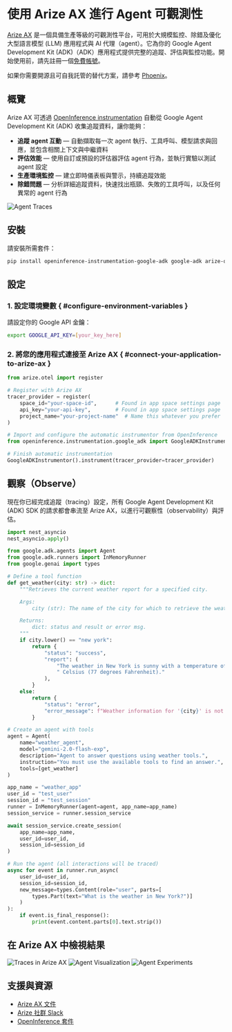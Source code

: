 # 使用 Arize AX 進行 Agent 可觀測性

[Arize AX](https://arize.com/docs/ax) 是一個具備生產等級的可觀測性平台，可用於大規模監控、除錯及優化大型語言模型 (LLM) 應用程式與 AI 代理（agent）。它為你的 Google Agent Development Kit (ADK)（ADK）應用程式提供完整的追蹤、評估與監控功能。開始使用前，請先註冊一個[免費帳號](https://app.arize.com/auth/join)。

如果你需要開源且可自我託管的替代方案，請參考 [Phoenix](https://arize.com/docs/phoenix)。

## 概覽

Arize AX 可透過 [OpenInference instrumentation](https://github.com/Arize-ai/openinference/tree/main/python/instrumentation/openinference-instrumentation-google-adk) 自動從 Google Agent Development Kit (ADK) 收集追蹤資料，讓你能夠：

- **追蹤 agent 互動** — 自動擷取每一次 agent 執行、工具呼叫、模型請求與回應，並包含相關上下文與中繼資料
- **評估效能** — 使用自訂或預設的評估器評估 agent 行為，並執行實驗以測試 agent 設定
- **生產環境監控** — 建立即時儀表板與警示，持續追蹤效能
- **除錯問題** — 分析詳細追蹤資料，快速找出瓶頸、失敗的工具呼叫，以及任何異常的 agent 行為

![Agent Traces](https://storage.googleapis.com/arize-phoenix-assets/assets/images/google-adk-traces.png)

## 安裝

請安裝所需套件：

```bash
pip install openinference-instrumentation-google-adk google-adk arize-otel
```

## 設定

### 1. 設定環境變數 { #configure-environment-variables }

請設定你的 Google API 金鑰：

```bash
export GOOGLE_API_KEY=[your_key_here]
```

### 2. 將您的應用程式連接至 Arize AX { #connect-your-application-to-arize-ax }

```python
from arize.otel import register

# Register with Arize AX
tracer_provider = register(
    space_id="your-space-id",      # Found in app space settings page
    api_key="your-api-key",        # Found in app space settings page
    project_name="your-project-name"  # Name this whatever you prefer
)

# Import and configure the automatic instrumentor from OpenInference
from openinference.instrumentation.google_adk import GoogleADKInstrumentor

# Finish automatic instrumentation
GoogleADKInstrumentor().instrument(tracer_provider=tracer_provider)
```

## 觀察（Observe）

現在你已經完成追蹤（tracing）設定，所有 Google Agent Development Kit (ADK) SDK 的請求都會串流至 Arize AX，以進行可觀察性（observability）與評估。

```python
import nest_asyncio
nest_asyncio.apply()

from google.adk.agents import Agent
from google.adk.runners import InMemoryRunner
from google.genai import types

# Define a tool function
def get_weather(city: str) -> dict:
    """Retrieves the current weather report for a specified city.

    Args:
        city (str): The name of the city for which to retrieve the weather report.

    Returns:
        dict: status and result or error msg.
    """
    if city.lower() == "new york":
        return {
            "status": "success",
            "report": (
                "The weather in New York is sunny with a temperature of 25 degrees"
                " Celsius (77 degrees Fahrenheit)."
            ),
        }
    else:
        return {
            "status": "error",
            "error_message": f"Weather information for '{city}' is not available.",
        }

# Create an agent with tools
agent = Agent(
    name="weather_agent",
    model="gemini-2.0-flash-exp",
    description="Agent to answer questions using weather tools.",
    instruction="You must use the available tools to find an answer.",
    tools=[get_weather]
)

app_name = "weather_app"
user_id = "test_user"
session_id = "test_session"
runner = InMemoryRunner(agent=agent, app_name=app_name)
session_service = runner.session_service

await session_service.create_session(
    app_name=app_name,
    user_id=user_id,
    session_id=session_id
)

# Run the agent (all interactions will be traced)
async for event in runner.run_async(
    user_id=user_id,
    session_id=session_id,
    new_message=types.Content(role="user", parts=[
        types.Part(text="What is the weather in New York?")]
    )
):
    if event.is_final_response():
        print(event.content.parts[0].text.strip())
```
## 在 Arize AX 中檢視結果
![Traces in Arize AX](https://storage.googleapis.com/arize-phoenix-assets/assets/images/google-adk-dashboard.png)
![Agent Visualization](https://storage.googleapis.com/arize-phoenix-assets/assets/images/google-adk-agent.png)
![Agent Experiments](https://storage.googleapis.com/arize-phoenix-assets/assets/images/google-adk-experiments.png)

## 支援與資源
- [Arize AX 文件](https://arize.com/docs/ax/observe/tracing-integrations-auto/google-adk)
- [Arize 社群 Slack](https://arize-ai.slack.com/join/shared_invite/zt-11t1vbu4x-xkBIHmOREQnYnYDH1GDfCg#/shared-invite/email)
- [OpenInference 套件](https://github.com/Arize-ai/openinference/tree/main/python/instrumentation/openinference-instrumentation-google-adk)
